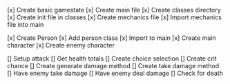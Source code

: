 [x] Create basic gamestate
    [x] Create main file
    [x] Create classes directory
    [x] Create init file in classes
    [x] Create mechanics file
    [x] Import mechanics file into main
    
[x] Create Person
    [x] Add person class 
    [x] Import to main
    [x] Create main character
    [x] Create enemy character
    
[] Setup attack
    [] Get health totals
    [] Create choice selection
    [] Create crit chance
    [] Create generate damage method
    [] Create take damage method
    [] Have enemy take damage
    [] Have enemy deal damage
    [] Check for death